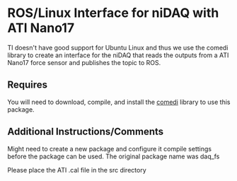 # ROS/Linux Interface for niDAQ with ATI Nano17


TI doesn't have good support for Ubuntu Linux and thus we use the comedi library to create an interface for the niDAQ that reads the outputs from a ATI Nano17 force sensor and publishes the topic to ROS.

## Requires
You will need to download, compile, and install the [comedi](https://www.comedi.org/) library to use this package. 

## Additional Instructions/Comments
Might need to create a new package and configure it compile settings before the package can be used. The original package name was daq_fs 

Please place the ATI .cal file in the src directory 
